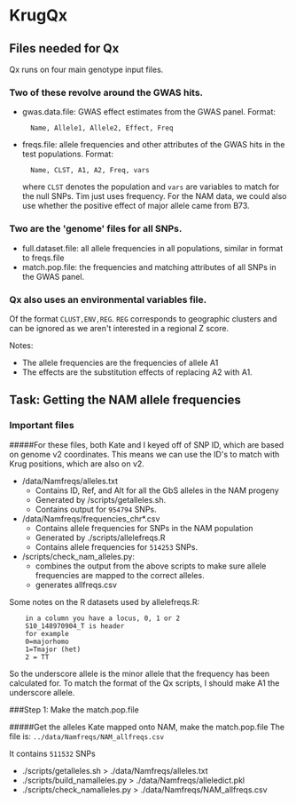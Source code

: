 # KrugQx

## Files needed for Qx

Qx runs on four main genotype input files. 

### Two of these revolve around the GWAS hits. 

* gwas.data.file: GWAS effect estimates from the GWAS panel. Format:
		
		Name, Allele1, Allele2, Effect, Freq
* freqs.file: allele frequencies and other attributes of the GWAS hits in the test populations. Format:

		Name, CLST, A1, A2, Freq, vars
		
	where `CLST` denotes the population and `vars` are variables to match for the null SNPs. Tim just uses frequency. For the NAM data, we could also use whether the positive effect of major allele came from B73.
	
### Two are the 'genome' files for all SNPs.

* full.dataset.file: all allele frequencies in all populations, similar in format to freqs.file
* match.pop.file:  the frequencies and matching attributes of all SNPs in the GWAS panel.

### Qx also uses an environmental variables file.

Of the format `CLUST,ENV,REG`. `REG` corresponds to geographic clusters and can be ignored as we aren't interested in a regional Z score. 

Notes:

* The allele frequencies are the frequencies of allele A1
* The effects are the substitution effects of replacing A2 with A1.

## Task: Getting the NAM allele frequencies

### Important files

#####For these files, both Kate and I keyed off of SNP ID, which are based on genome v2 coordinates. This means we can use the ID's to match with Krug positions, which are also on v2.

* /data/Namfreqs/alleles.txt  
	* Contains ID, Ref, and Alt for all the GbS alleles in the NAM progeny
	* Generated by /scripts/getalleles.sh.
	* Contains output for `954794` SNPs.
* /data/Namfreqs/frequencies_chr*.csv
	* Contains allele frequencies for SNPs in the NAM population
	* Generated by ./scripts/allelefreqs.R
	* Contains allele frequencies for `514253` SNPs.
* /scripts/check_nam_alleles.py:
	* combines the output from the above scripts to make sure allele frequencies are mapped to the correct alleles. 
	* generates allfreqs.csv

Some notes on the R datasets used by allelefreqs.R:
	
		in a column you have a locus, 0, 1 or 2
		S10_148970904_T is header
		for example
		0=majorhomo
		1=Tmajor (het)
		2 = TT
 
So the underscore allele is the minor allele that the frequency has been calculated for. To match the format of the Qx scripts, I should make A1 the underscore allele.

###Step 1: Make the match.pop.file

#####Get the alleles Kate mapped onto NAM, make the match.pop.file
The file is: `../data/Namfreqs/NAM_allfreqs.csv`

It contains `511532` SNPs

* ./scripts/getalleles.sh > ./data/Namfreqs/alleles.txt
* ./scripts/build_namalleles.py > ./data/Namfreqs/alleledict.pkl
* ./scripts/check_namalleles.py > ./data/Namfreqs/NAM_allfreqs.csv

#
